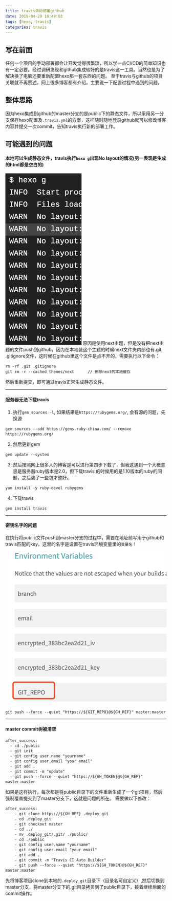 ```yaml
---
title: travis自动部署github
date: 2019-04-29 16:49:03
tags: [hexo, travis]
categories: travis
---
```


## 写在前面
任何一个项目的手动部署都会让开发觉得很繁琐，所以学一点CI/CD的简单知识也有一定必要。经过调研发现和github集成较好的是travis这一工具。当然也是为了解决换了电脑还要重新配置hexo那一套东西的问题。
至于travis与github的项目关联就不再赘述，网上很多博客都有介绍。主要说一下配置过程中遇到的问题。

## 整体思路
因为hexo集成到github的master分支的是public下的静态文件，所以采用另一分支保存hexo配置及``.travis.yml``的方案，这样随时随地登录github就可以修改博客内容并提交一次commit，告知travis执行新的部署工作。


## 可能遇到的问题
#### 本地可以生成静态文件，travis执行``hexo g``出现No layout的情况(另一表现是生成的html都是空白的)
![travis](travis自动部署github/no_layout.jpg)
原因是使用next主题，但是没有把next主题的文件push到github，因为在本地装这个主题的时候next文件夹内部也有.git, .gitignore文件，这时候在github里这个文件是点不开的，需要执行以下命令：
```
rm -rf .git .gitignore
git rm -r --cached themes/next      // 删除next的本地缓存
```
然后重新提交，即可通过travis正常生成静态文件。

---

#### 服务器无法下载travis
1. 执行``gem sources -l``, 如果结果是``https://rubygems.org/``, 会有源的问题，先换源
```
gem sources --add https://gems.ruby-china.com/ --remove https://rubygems.org/
```
2. 然后更新gem
```
gem update --system
```
3. 然后按照网上很多人的博客是可以进行第四步下载了，但我这遇到一个大概意思是服务器ruby版本是2.0，但下载travis 的时候用的是1.10版本的ruby的问题，之后装了一些包才整好。
```
yum install -y ruby-devel rubygems
```
4. 下载travis
```
gem install travis
```

---

#### 密钥名字的问题
在执行将public文件push到master分支的过程中，需要在地址前写用于github和travis匹配的key，这里的名字是设置在travis环境变量里的``变量名``！
![variable](travis自动部署github/variable.jpg)
```
git push --force --quiet "https://${GIT_REPO}@${GH_REF}" master:master
```

---

#### master commit树被清空
```
after_success:
  - cd ./public
  - git init
  - git config user.name "yourname"
  - git config user.email "your email"
  - git add .
  - git commit -m "update"
  - git push --force --quiet "https://${GH_TOKEN}@${GH_REF}" master:master
```
如果是这样执行，每次都是将public目录下的文件重新生成了一个git项目，然后强制覆盖提交到了master分支下，这就是问题的所在。
需要做以下修改：
```
after_success:
    - git clone https://${GH_REF} .deploy_git
    - cd .deploy_git
    - git checkout master
    - cd ../
    - mv .deploy_git/.git/ ./public/
    - cd ./public
    - git config user.name "yourname"
    - git config user.email "your email"
    - git add .
    - git commit -m "Travis CI Auto Builder"
    - git push --force --quiet "https://${GH_TOKEN}@${GH_REF}" master:master
```
先将博客项目clone到本地的``.deploy_git``目录下（目录名可自定义）,然后切换到master分支，将master分支下的.git目录拷贝到了public目录下，接着继续后面的commit操作。